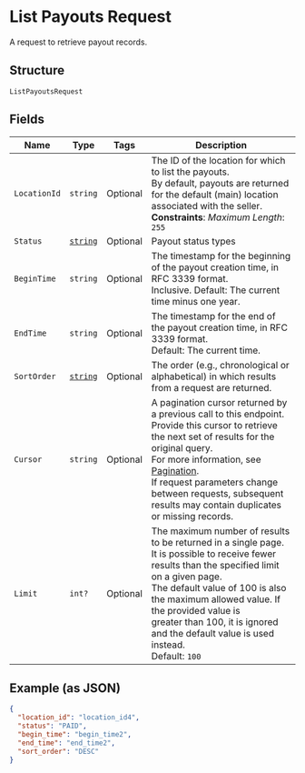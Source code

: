 
# List Payouts Request

A request to retrieve payout records.

## Structure

`ListPayoutsRequest`

## Fields

| Name | Type | Tags | Description |
|  --- | --- | --- | --- |
| `LocationId` | `string` | Optional | The ID of the location for which to list the payouts.<br>By default, payouts are returned for the default (main) location associated with the seller.<br>**Constraints**: *Maximum Length*: `255` |
| `Status` | [`string`](../../doc/models/payout-status.md) | Optional | Payout status types |
| `BeginTime` | `string` | Optional | The timestamp for the beginning of the payout creation time, in RFC 3339 format.<br>Inclusive. Default: The current time minus one year. |
| `EndTime` | `string` | Optional | The timestamp for the end of the payout creation time, in RFC 3339 format.<br>Default: The current time. |
| `SortOrder` | [`string`](../../doc/models/sort-order.md) | Optional | The order (e.g., chronological or alphabetical) in which results from a request are returned. |
| `Cursor` | `string` | Optional | A pagination cursor returned by a previous call to this endpoint.<br>Provide this cursor to retrieve the next set of results for the original query.<br>For more information, see [Pagination](https://developer.squareup.com/docs/build-basics/common-api-patterns/pagination).<br>If request parameters change between requests, subsequent results may contain duplicates or missing records. |
| `Limit` | `int?` | Optional | The maximum number of results to be returned in a single page.<br>It is possible to receive fewer results than the specified limit on a given page.<br>The default value of 100 is also the maximum allowed value. If the provided value is<br>greater than 100, it is ignored and the default value is used instead.<br>Default: `100` |

## Example (as JSON)

```json
{
  "location_id": "location_id4",
  "status": "PAID",
  "begin_time": "begin_time2",
  "end_time": "end_time2",
  "sort_order": "DESC"
}
```

